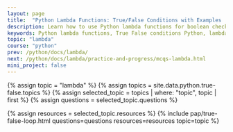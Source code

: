 ```yaml
---
layout: page
title:  "Python Lambda Functions: True/False Conditions with Examples | Practice Guide"
description: Learn how to use Python lambda functions for boolean checks (True/False) with practical examples. Master conditions like even numbers, palindromes, and list filtering for efficient coding.
keywords: Python lambda functions, True False conditions Python, lambda function examples, boolean checks in Python, Python filter with lambda, lambda for even numbers, check palindrome with lambda, Python one-line conditionals, higher-order functions Python, Python coding practice, lambda function exercises, Python boolean logic, lambda if else Python, Python conditional expressions, lambda function tricks
topic: "lambda"
course: "python"
prev: /python/docs/lambda/
next: /python/docs/lambda/practice-and-progress/mcqs-lambda.html
mini_project: false
---
```


{% assign topic = "lambda" %}
{% assign topics = site.data.python.true-false.topics %}
{% assign selected_topic = topics | where: "topic", topic | first %}
{% assign questions = selected_topic.questions %}
<!-- {% assign examples = selected_topic.examples %} -->
{% assign resources = selected_topic.resources %}
{% include pap/true-false-loop.html questions=questions resources=resources topic=topic %}